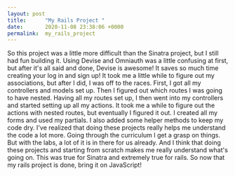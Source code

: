 ```yaml
---
layout: post
title:      "My Rails Project "
date:       2020-11-08 23:38:06 +0000
permalink:  my_rails_project
---
```



So this project was a little more difficult than the Sinatra project, but I still had fun building it.  Using Devise and Omniauth was a little confusing at first, but after it's all said and done, Devise is awesome!  It saves so much time creating your log in and sign up! It took me a little while to figure out my associations, but after I did, I was off to the races.  First, I got all my controllers and models set up.  Then I figured out which routes I was going to have nested.  Having all my routes set up, I 
then went into my controllers and started setting up all my actions.  It took me a while to figure out the actions with nested routes, but eventually I figured it out.  I created all my forms and used my partials.  I also added some helper methods to keep my code dry.  I've realized that doing these projects really helps me understand the code a lot more.  Going through 
the curriculum I get a grasp on things.  But with the labs, a lot of it is in there for us already.  And I think that doing these projects and starting from scratch makes me really understand what's going on.  This was true for Sinatra and extremely true for rails.  So now that my rails project is done, bring it on JavaScript!
